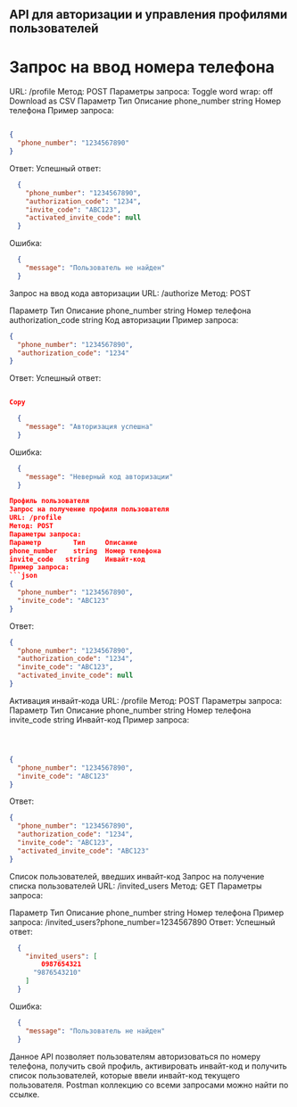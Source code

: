 ## API для авторизации и управления профилями пользователей
# Запрос на ввод номера телефона
URL: /profile
Метод: POST
Параметры запроса:
Toggle word wrap: off
Download as CSV
Параметр	Тип	Описание
phone_number	string	Номер телефона
Пример запроса:
```json

{
  "phone_number": "1234567890"
}
```
Ответ:
Успешный ответ:
```json
  {
    "phone_number": "1234567890",
    "authorization_code": "1234",
    "invite_code": "ABC123",
    "activated_invite_code": null
  }
```
Ошибка:
```json
  {
    "message": "Пользователь не найден"
  }
```
Запрос на ввод кода авторизации
URL: /authorize
Метод: POST

Параметр	             Тип	        Описание
phone_number	         string	      Номер телефона
authorization_code	   string	      Код авторизации
Пример запроса:
```json
{
  "phone_number": "1234567890",
  "authorization_code": "1234"
}
```
Ответ:
Успешный ответ:
```json

Copy

  {
    "message": "Авторизация успешна"
  }
```
Ошибка:
```json
  {
    "message": "Неверный код авторизации"
  }

Профиль пользователя
Запрос на получение профиля пользователя
URL: /profile
Метод: POST
Параметры запроса:
Параметр	    Тип	    Описание
phone_number	string	Номер телефона
invite_code	  string	Инвайт-код
Пример запроса:
```json
{
  "phone_number": "1234567890",
  "invite_code": "ABC123"
}
```
Ответ:
```json
{
  "phone_number": "1234567890",
  "authorization_code": "1234",
  "invite_code": "ABC123",
  "activated_invite_code": null
}
```
Активация инвайт-кода
URL: /profile
Метод: POST
Параметры запроса:
Параметр	    Тип	    Описание
phone_number	string	Номер телефона
invite_code	  string	Инвайт-код
Пример запроса:
```json



{
  "phone_number": "1234567890",
  "invite_code": "ABC123"
}
```
Ответ:
```json
{
  "phone_number": "1234567890",
  "authorization_code": "1234",
  "invite_code": "ABC123",
  "activated_invite_code": "ABC123"
}
```
Список пользователей, введших инвайт-код
Запрос на получение списка пользователей
URL: /invited_users
Метод: GET
Параметры запроса:

Параметр	    Тип	    Описание
phone_number	string	Номер телефона
Пример запроса:
/invited_users?phone_number=1234567890
Ответ:
Успешный ответ:
```json
  {
    "invited_users": [
        0987654321
      "9876543210"
    ]
  }
```
Ошибка:
```json
  {
    "message": "Пользователь не найден"
  }
```

Данное API позволяет пользователям авторизоваться по номеру телефона, получить свой профиль, активировать инвайт-код и получить список пользователей, которые ввели инвайт-код текущего пользователя.
Postman коллекцию со всеми запросами можно найти по ссылке.
